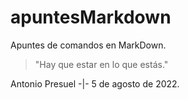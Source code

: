 # apuntesMarkdown
Apuntes de comandos en MarkDown.

> "Hay que estar en lo que estás."

Antonio Presuel -|- 5 de agosto de 2022.
